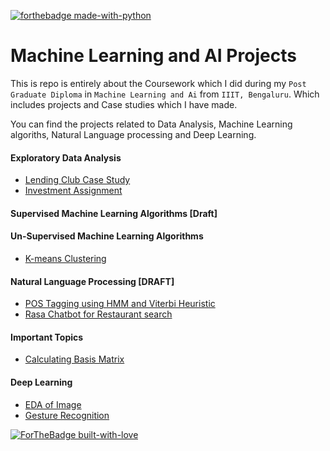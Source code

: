 [![forthebadge made-with-python](http://ForTheBadge.com/images/badges/made-with-python.svg)](https://www.python.org/)

# Machine Learning and AI Projects
This is repo is entirely about the Coursework which I did during my `Post Graduate Diploma` in `Machine Learning and Ai` from `IIIT, Bengaluru`.
Which includes projects and Case studies which I have made.

You can find the projects related to Data Analysis, Machine Learning algoriths, Natural Language processing and Deep Learning.

#### Exploratory Data Analysis
* [Lending Club Case Study](https://github.com/KarthikKaiplody/PGDMLAI_IIIT-B/tree/main/LendingClubCasestudy)
* [Investment Assignment](https://github.com/KarthikKaiplody/PGDMLAI_IIIT-B/tree/main/InvestmentAssignment)

#### Supervised Machine Learning Algorithms [Draft]

#### Un-Supervised Machine Learning Algorithms
* [K-means Clustering](https://github.com/KarthikKaiplody/PGDMLAI_IIIT-B/tree/main/K_means_clustering)

#### Natural Language Processing [DRAFT]
* [POS Tagging using HMM and Viterbi Heuristic](https://github.com/KarthikKaiplody/PGDMLAI_IIIT-B/blob/main/NLP/HMM%2B_based%2BPOS%2Btagging_%2BAssignment.ipynb)
* [Rasa Chatbot for Restaurant search](https://github.com/KarthikKaiplody/PGDMLAI_IIIT-B/tree/main/NLP/Rasa_Assignment)

#### Important Topics
* [Calculating Basis Matrix](https://github.com/KarthikKaiplody/PGDMLAI_IIIT-B/blob/main/Basis_Matrix_Calculation.ipynb)

#### Deep Learning
* [EDA of Image](https://github.com/KarthikKaiplody/PGDMLAI_IIIT-B/blob/main/DeepLearning/Reading_Digital_Image.ipynb)
* [Gesture Recognition]()


[![ForTheBadge built-with-love](http://ForTheBadge.com/images/badges/built-with-love.svg)](https://GitHub.com/karthikkaiplody/)
